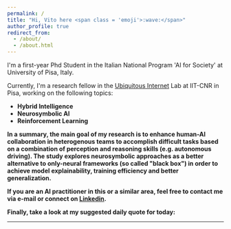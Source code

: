```yaml
---
permalink: /
title: "Hi, Vito here <span class = 'emoji'>:wave:</span>"
author_profile: true
redirect_from: 
  - /about/
  - /about.html
---
```


I'm a first-year Phd Student in the Italian National Program 'AI for Society' at University of Pisa, Italy.

Currently, I'm a research fellow in the <a href = "https://ui.iit.cnr.it/en/">Ubiquitous Internet</a> Lab at IIT-CNR in Pisa, working on the following topics:

* <b>Hybrid Intelligence</b>
* <b>Neurosymbolic AI</b>
* <b>Reinforcement Learning<b>

In a summary, the main goal of my research is to enhance human-AI collaboration in heterogenous teams to accomplish difficult tasks based on a combination of perception and reasoning skills (e.g. autonomous driving). The study explores neurosymbolic approaches as a better alternative to only-neural frameworks (so called "black box") in order to achieve model explainability, training efficiency and better generalization.

If you are an AI practitioner in this or a similar area, feel free to contact me via e-mail or connect on <a href = "https://www.linkedin.com/in/vitoscaraggi/">Linkedin</a>.

Finally, take a look at my suggested daily quote for today:

<div class = "quote">
<hr class = "quote_line">
<div id = "q_text"></div>
<div id = "q_author" class = "quote_author"></div>
</div>
